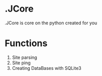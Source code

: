 # .JCore
.JCore is core on the python created for you

# Functions
1. Site parsing
2. Site ping
3. Creating DataBases with SQLite3
